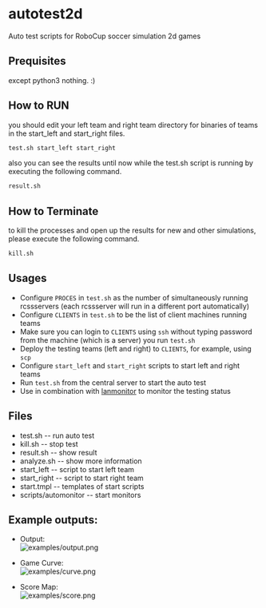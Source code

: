 # autotest2d
Auto test scripts for RoboCup soccer simulation 2d games 

## Prequisites
except python3 nothing. :)

## How to RUN
you should edit your left team and right team directory for binaries of teams in the start_left and start_right files.

``` bash
test.sh start_left start_right
```

also you can see the results until now while the test.sh script is running by executing the following command.

``` bash
result.sh
```

## How to Terminate
to kill the processes and open up the results for new and other simulations, please execute the following command.

``` bash
kill.sh
```

## Usages
* Configure `PROCES` in `test.sh` as the number of simultaneously running rcssservers (each rcssserver will run in a different port automatically)
* Configure `CLIENTS` in `test.sh` to be the list of client machines running teams
* Make sure you can login to `CLIENTS` using `ssh` without typing password from the machine (which is a server) you run `test.sh`
* Deploy the testing teams (left and right) to `CLIENTS`, for example, using `scp`
* Configure `start_left` and `start_right` scripts to start left and right teams
* Run `test.sh` from the central server to start the auto test
* Use in combination with [lanmonitor](https://github.com/wrighteagle2d/lanmonitor) to monitor the testing status

## Files
* test.sh -- run auto test
* kill.sh -- stop test
* result.sh -- show result
* analyze.sh -- show more information
* start\_left -- script to start left team
* start\_right -- script to start right team
* start.tmpl -- templates of start scripts
* scripts/automonitor -- start monitors

## Example outputs:
- Output:  
![examples/output.png](examples/output.png "Output")

- Game Curve:  
![examples/curve.png](examples/curve.png "Game Curve")

- Score Map:  
![examples/score.png](examples/score.png "Score Map")

